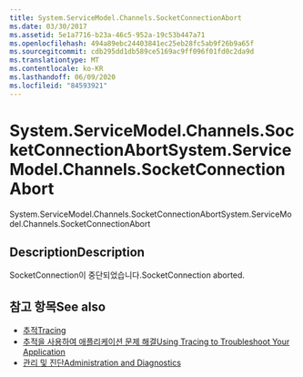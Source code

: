 ```yaml
---
title: System.ServiceModel.Channels.SocketConnectionAbort
ms.date: 03/30/2017
ms.assetid: 5e1a7716-b23a-46c5-952a-19c53b447a71
ms.openlocfilehash: 494a89ebc24403841ec25eb28fc5ab9f26b9a65f
ms.sourcegitcommit: cdb295dd1db589ce5169ac9ff096f01fd0c2da9d
ms.translationtype: MT
ms.contentlocale: ko-KR
ms.lasthandoff: 06/09/2020
ms.locfileid: "84593921"
---
```

# <a name="systemservicemodelchannelssocketconnectionabort"></a><span data-ttu-id="890e2-102">System.ServiceModel.Channels.SocketConnectionAbort</span><span class="sxs-lookup"><span data-stu-id="890e2-102">System.ServiceModel.Channels.SocketConnectionAbort</span></span>
<span data-ttu-id="890e2-103">System.ServiceModel.Channels.SocketConnectionAbort</span><span class="sxs-lookup"><span data-stu-id="890e2-103">System.ServiceModel.Channels.SocketConnectionAbort</span></span>  
  
## <a name="description"></a><span data-ttu-id="890e2-104">Description</span><span class="sxs-lookup"><span data-stu-id="890e2-104">Description</span></span>  
 <span data-ttu-id="890e2-105">SocketConnection이 중단되었습니다.</span><span class="sxs-lookup"><span data-stu-id="890e2-105">SocketConnection aborted.</span></span>  
  
## <a name="see-also"></a><span data-ttu-id="890e2-106">참고 항목</span><span class="sxs-lookup"><span data-stu-id="890e2-106">See also</span></span>

- [<span data-ttu-id="890e2-107">추적</span><span class="sxs-lookup"><span data-stu-id="890e2-107">Tracing</span></span>](index.md)
- [<span data-ttu-id="890e2-108">추적을 사용하여 애플리케이션 문제 해결</span><span class="sxs-lookup"><span data-stu-id="890e2-108">Using Tracing to Troubleshoot Your Application</span></span>](using-tracing-to-troubleshoot-your-application.md)
- [<span data-ttu-id="890e2-109">관리 및 진단</span><span class="sxs-lookup"><span data-stu-id="890e2-109">Administration and Diagnostics</span></span>](../index.md)
